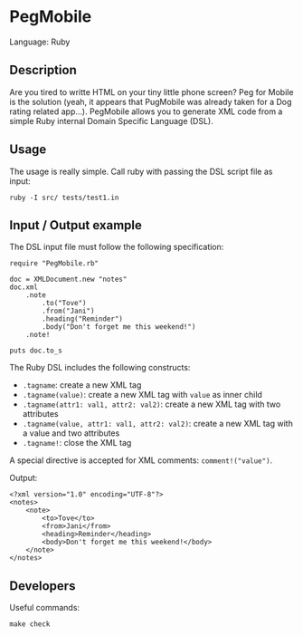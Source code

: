 # PegMobile

Language: Ruby

## Description

Are you tired to writte HTML on your tiny little phone screen? Peg for Mobile is the solution
(yeah, it appears that PugMobile was already taken for a Dog rating related app...).
PegMobile allows you to generate XML code from a simple Ruby internal Domain Specific Language (DSL).

## Usage

The usage is really simple. Call ruby with passing the DSL script file as input:

	ruby -I src/ tests/test1.in

## Input / Output example

The DSL input file must follow the following specification:

	require "PegMobile.rb"

	doc = XMLDocument.new "notes"
	doc.xml
		.note
			.to("Tove")
			.from("Jani")
			.heading("Reminder")
			.body("Don't forget me this weekend!")
		.note!

	puts doc.to_s

The Ruby DSL includes the following constructs:

* `.tagname`: create a new XML tag
* `.tagname(value)`: create a new XML tag with `value` as inner child
* `.tagname(attr1: val1, attr2: val2)`: create a new XML tag with two attributes
* `.tagname(value, attr1: val1, attr2: val2)`: create a new XML tag with a value and two attributes
* `.tagname!`: close the XML tag

A special directive is accepted for XML comments: `comment!("value")`.

Output:

	<?xml version="1.0" encoding="UTF-8"?>
	<notes>
		<note>
			<to>Tove</to>
			<from>Jani</from>
			<heading>Reminder</heading>
			<body>Don't forget me this weekend!</body>
		</note>
	</notes>

## Developers

Useful commands:

	make check
